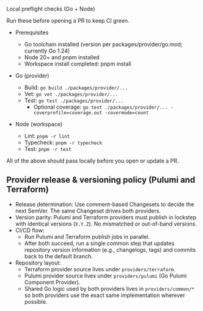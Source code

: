 Local preflight checks (Go + Node)

Run these before opening a PR to keep CI green.

- Prerequisites
  - Go toolchain installed (version per packages/provider/go.mod; currently Go 1.24)
  - Node 20+ and pnpm installed
  - Workspace install completed: pnpm install

- Go (provider)
  - Build: `go build ./packages/provider/...`
  - Vet: `go vet ./packages/provider/...`
  - Test: `go test ./packages/provider/...`
    - Optional coverage: `go test ./packages/provider/... -coverprofile=coverage.out -covermode=count`

- Node (workspace)
  - Lint: `pnpm -r lint`
  - Typecheck: `pnpm -r typecheck`
  - Test: `pnpm -r test`

All of the above should pass locally before you open or update a PR.

## Provider release & versioning policy (Pulumi and Terraform)

- Release determination: Use comment-based Changesets to decide the next SemVer. The same Changeset drives both providers.
- Version parity: Pulumi and Terraform providers must publish in lockstep with identical versions (`X.Y.Z`). No mismatched or out-of-band versions.
- CI/CD flow:
  - Run Pulumi and Terraform publish jobs in parallel.
  - After both succeed, run a single common step that updates repository version information (e.g., changelogs, tags) and commits back to the default branch.
- Repository layout:
  - Terraform provider source lives under `providers/terraform`.
  - Pulumi provider source lives under `providers/pulumi` (Go Pulumi Component Provider).
  - Shared Go logic used by both providers lives in `providers/common/*` so both providers use the exact same implementation wherever possible.
